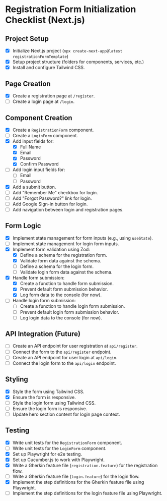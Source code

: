 
# Registration Form Initialization Checklist (Next.js)

## Project Setup
- [x] Initialize Next.js project (`npx create-next-app@latest registrationFormTemplate`)
- [x] Setup project structure (folders for components, services, etc.)
- [x] Install and configure Tailwind CSS.

## Page Creation
- [x] Create a registration page at `/register`.
- [ ] Create a login page at `/login`.

## Component Creation
- [x] Create a `RegistrationForm` component.
- [ ] Create a `LoginForm` component.
- [x] Add input fields for:
    - [x] Full Name
    - [x] Email
    - [x] Password
    - [x] Confirm Password
- [ ] Add login input fields for:
    - [ ] Email
    - [ ] Password
- [x] Add a submit button.
- [ ] Add "Remember Me" checkbox for login.
- [ ] Add "Forgot Password?" link for login.
- [ ] Add Google Sign-in button for login.
- [ ] Add navigation between login and registration pages.

## Form Logic
- [x] Implement state management for form inputs (e.g., using `useState`).
- [ ] Implement state management for login form inputs.
- [x] Implement form validation using Zod:
    - [x] Define a schema for the registration form.
    - [x] Validate form data against the schema.
    - [ ] Define a schema for the login form.
    - [ ] Validate login form data against the schema.
- [x] Handle form submission:
    - [x] Create a function to handle form submission.
    - [x] Prevent default form submission behavior.
    - [x] Log form data to the console (for now).
- [ ] Handle login form submission:
    - [ ] Create a function to handle login form submission.
    - [ ] Prevent default login form submission behavior.
    - [ ] Log login data to the console (for now).

## API Integration (Future)
- [ ] Create an API endpoint for user registration at `api/register`.
- [ ] Connect the form to the `api/register` endpoint.
- [ ] Create an API endpoint for user login at `api/login`.
- [ ] Connect the login form to the `api/login` endpoint.

## Styling
- [x] Style the form using Tailwind CSS.
- [x] Ensure the form is responsive.
- [ ] Style the login form using Tailwind CSS.
- [ ] Ensure the login form is responsive.
- [ ] Update hero section content for login page context.

## Testing
- [x] Write unit tests for the `RegistrationForm` component.
- [ ] Write unit tests for the `LoginForm` component.
- [x] Set up Playwright for e2e testing.
- [x] Set up Cucumber.js to work with Playwright.
- [x] Write a Gherkin feature file (`registration.feature`) for the registration flow.
- [ ] Write a Gherkin feature file (`login.feature`) for the login flow.
- [x] Implement the step definitions for the Gherkin feature file using Playwright.
- [ ] Implement the step definitions for the login feature file using Playwright.
